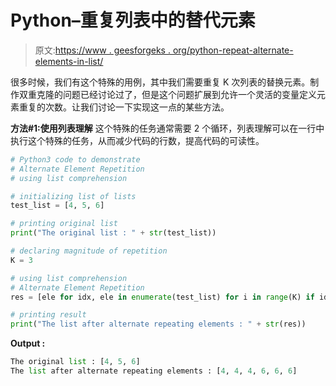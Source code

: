 # Python–重复列表中的替代元素

> 原文:[https://www . geesforgeks . org/python-repeat-alternate-elements-in-list/](https://www.geeksforgeeks.org/python-repeat-alternate-elements-in-list/)

很多时候，我们有这个特殊的用例，其中我们需要重复 K 次列表的替换元素。制作双重克隆的问题已经讨论过了，但是这个问题扩展到允许一个灵活的变量定义元素重复的次数。让我们讨论一下实现这一点的某些方法。

**方法#1:使用列表理解**
这个特殊的任务通常需要 2 个循环，列表理解可以在一行中执行这个特殊的任务，从而减少代码的行数，提高代码的可读性。

```py
# Python3 code to demonstrate 
# Alternate Element Repetition
# using list comprehension

# initializing list of lists
test_list = [4, 5, 6]

# printing original list 
print("The original list : " + str(test_list))

# declaring magnitude of repetition
K = 3

# using list comprehension
# Alternate Element Repetition
res = [ele for idx, ele in enumerate(test_list) for i in range(K) if idx % 2 == 0]

# printing result 
print("The list after alternate repeating elements : " + str(res))
```

**Output :**

```py
The original list : [4, 5, 6]
The list after alternate repeating elements : [4, 4, 4, 6, 6, 6]

```